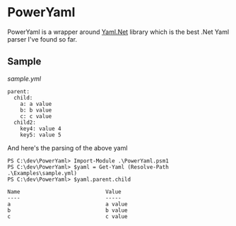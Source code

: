 ﻿PowerYaml
=========

PowerYaml is a wrapper around [Yaml.Net][] library which is the best .Net Yaml parser I've found so far.

Sample
------

*sample.yml*

	parent: 
	  child:
		a: a value
		b: b value
		c: c value
	  child2: 
		key4: value 4
		key5: value 5

And here's the parsing of the above yaml		
		
	PS C:\dev\PowerYaml> Import-Module .\PowerYaml.psm1
    PS C:\dev\PowerYaml> $yaml = Get-Yaml (Resolve-Path .\Examples\sample.yml)
    PS C:\dev\PowerYaml> $yaml.parent.child

	Name                           Value
	----                           -----
	a                              a value
	b                              b value
	c                              c value

[Yaml.Net]: http://sourceforge.net/projects/yamldotnet/ "Yaml.Net"
